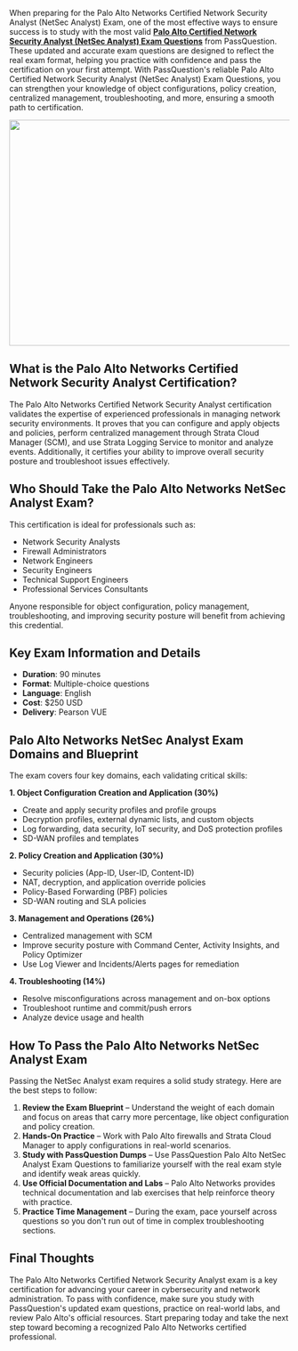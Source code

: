 <p>When preparing for the Palo Alto Networks Certified Network Security Analyst (NetSec Analyst) Exam, one of the most effective ways to ensure success is to study with the most valid <strong><a href="https://www.passquestion.com/netsec-analyst.html">Palo Alto Certified Network Security Analyst (NetSec Analyst) Exam Questions</a></strong> from PassQuestion. These updated and accurate exam questions are designed to reflect the real exam format, helping you practice with confidence and pass the certification on your first attempt. With PassQuestion&#39;s reliable Palo Alto Certified Network Security Analyst (NetSec Analyst) Exam Questions, you can strengthen your knowledge of object configurations, policy creation, centralized management, troubleshooting, and more, ensuring a smooth path to certification.</p>

<p><img alt="" src="https://www.passquestion.com/uploads/pqcom/images/20250903/f70f394132f6508b1fae4594f5d731e4.jpg" style="height:406px; width:610px" /></p>

<h2><strong>What is the Palo Alto Networks Certified Network Security Analyst Certification?</strong></h2>

<p>The Palo Alto Networks Certified Network Security Analyst certification validates the expertise of experienced professionals in managing network security environments. It proves that you can configure and apply objects and policies, perform centralized management through Strata Cloud Manager (SCM), and use Strata Logging Service to monitor and analyze events. Additionally, it certifies your ability to improve overall security posture and troubleshoot issues effectively.</p>

<h2><strong>Who Should Take the Palo Alto Networks NetSec Analyst Exam?</strong></h2>

<p>This certification is ideal for professionals such as:</p>

<ul>
	<li>Network Security Analysts</li>
	<li>Firewall Administrators</li>
	<li>Network Engineers</li>
	<li>Security Engineers</li>
	<li>Technical Support Engineers</li>
	<li>Professional Services Consultants</li>
</ul>

<p>Anyone responsible for object configuration, policy management, troubleshooting, and improving security posture will benefit from achieving this credential.</p>

<h2><strong>Key Exam Information and Details</strong></h2>

<ul>
	<li><strong>Duration</strong>: 90 minutes</li>
	<li><strong>Format</strong>: Multiple-choice questions</li>
	<li><strong>Language</strong>: English</li>
	<li><strong>Cost</strong>: $250 USD</li>
	<li><strong>Delivery</strong>: Pearson VUE</li>
</ul>

<h2><strong>Palo Alto Networks NetSec Analyst Exam Domains and Blueprint</strong></h2>

<p>The exam covers four key domains, each validating critical skills:</p>

<p><strong>1. Object Configuration Creation and Application (30%)</strong></p>

<ul>
	<li>Create and apply security profiles and profile groups</li>
	<li>Decryption profiles, external dynamic lists, and custom objects</li>
	<li>Log forwarding, data security, IoT security, and DoS protection profiles</li>
	<li>SD-WAN profiles and templates</li>
</ul>

<p><strong>2. Policy Creation and Application (30%)</strong></p>

<ul>
	<li>Security policies (App-ID, User-ID, Content-ID)</li>
	<li>NAT, decryption, and application override policies</li>
	<li>Policy-Based Forwarding (PBF) policies</li>
	<li>SD-WAN routing and SLA policies</li>
</ul>

<p><strong>3. Management and Operations (26%)</strong></p>

<ul>
	<li>Centralized management with SCM</li>
	<li>Improve security posture with Command Center, Activity Insights, and Policy Optimizer</li>
	<li>Use Log Viewer and Incidents/Alerts pages for remediation</li>
</ul>

<p><strong>4. Troubleshooting (14%)</strong></p>

<ul>
	<li>Resolve misconfigurations across management and on-box options</li>
	<li>Troubleshoot runtime and commit/push errors</li>
	<li>Analyze device usage and health</li>
</ul>

<h2><strong>How To Pass the Palo Alto Networks NetSec Analyst Exam</strong></h2>

<p>Passing the NetSec Analyst exam requires a solid study strategy. Here are the best steps to follow:</p>

<ol>
	<li><strong>Review the Exam Blueprint</strong> &ndash; Understand the weight of each domain and focus on areas that carry more percentage, like object configuration and policy creation.</li>
	<li><strong>Hands-On Practice</strong> &ndash; Work with Palo Alto firewalls and Strata Cloud Manager to apply configurations in real-world scenarios.</li>
	<li><strong>Study with PassQuestion Dumps</strong> &ndash; Use PassQuestion Palo Alto NetSec Analyst Exam Questions to familiarize yourself with the real exam style and identify weak areas quickly.</li>
	<li><strong>Use Official Documentation and Labs</strong> &ndash; Palo Alto Networks provides technical documentation and lab exercises that help reinforce theory with practice.</li>
	<li><strong>Practice Time Management</strong> &ndash; During the exam, pace yourself across questions so you don&#39;t run out of time in complex troubleshooting sections.</li>
</ol>

<h2><strong>Final Thoughts</strong></h2>

<p>The Palo Alto Networks Certified Network Security Analyst exam is a key certification for advancing your career in cybersecurity and network administration. To pass with confidence, make sure you study with PassQuestion&#39;s updated exam questions, practice on real-world labs, and review Palo Alto&#39;s official resources. Start preparing today and take the next step toward becoming a recognized Palo Alto Networks certified professional.</p>

<p><!-- notionvc: 3f6a3825-66f3-4a31-b109-3f7ec7202204 --></p>
